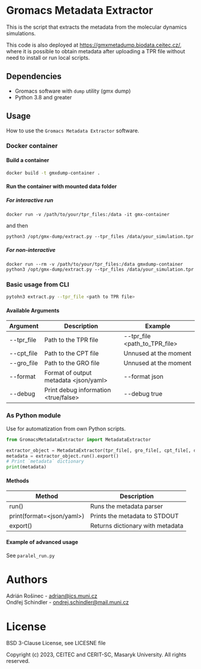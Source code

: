 # Gromacs Metadata Extractor

This is the script that extracts the metadata from the molecular dynamics simulations.

This code is also deployed at https://gmxmetadump.biodata.ceitec.cz/, where it is possible to obtain metadata after uploading a TPR file without need to install or run local scripts.

## Dependencies

- Gromacs software with `dump` utility (gmx dump)
- Python 3.8 and greater

## Usage

How to use the `Gromacs Metadata Extractor` software.

### Docker container

#### Build a container
```bash
docker build -t gmxdump-container .
```

#### Run the container with mounted data folder

##### For interactive run
```
docker run -v /path/to/your/tpr_files:/data -it gmx-container
```

and then

```
python3 /opt/gmx-dump/extract.py --tpr_files /data/your_simulation.tpr
```

##### For non-interactive

```
docker run --rm -v /path/to/your/tpr_files:/data gmxdump-container python3 /opt/gmx-dump/extract.py --tpr_files /data/your_simulation.tpr
```


### Basic usage from CLI

```bash
pytohn3 extract.py --tpr_file <path to TPR file>
```

#### Available Arguments

| Argument      | Description                              | Example                          |
|---------------|------------------------------------------|----------------------------------|
|   --tpr_file  |   Path to the TPR file                   |  --tpr_file <path_to_TPR_file>   |
|   --cpt_file  |   Path to the CPT file                   |  Unnused at the moment           |
|   --gro_file  |   Path to the GRO file                   |  Unnused at the moment           |
|   --format    |   Format of output metadata <json/yaml>  |  --format json                   |
|   --debug     |    Print debug information <true/false>  |  --debug true                    |

### As Python module
Use for automatization from own Python scripts.

```python
from GromacsMetadataExtractor import MetadataExtractor

extractor_object = MetadataExtractor(tpr_file[, gro_file[, cpt_file[, debug]]])
metadata = extractor_object.run().export()
# Print `metadata` dictionary
print(metadata)
```

#### Methods

| Method                       | Description                         |
|------------------------------|-------------------------------------|
|   run()                      |   Runs the metadata parser          |
|   print(format=<json/yaml>)  |   Prints the metadata to STDOUT     |
|   export()                   |   Returns dictionary with metadata  |

#### Example of advanced usage

See `paralel_run.py`

# Authors
Adrián Rošinec - adrian@ics.muni.cz    
Ondřej Schindler - ondrej.schindler@mail.muni.cz

# License

BSD 3-Clause License, see LICESNE file

Copyright (c) 2023, CEITEC and CERIT-SC, Masaryk University.
All rights reserved.
